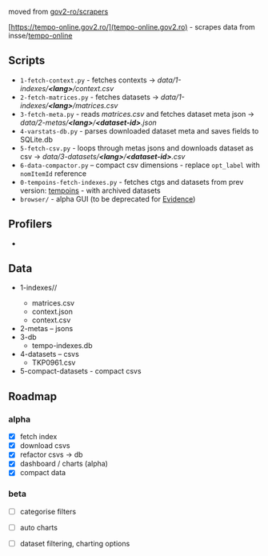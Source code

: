 
moved from [gov2-ro/scrapers](https://github.com/gov2-ro/scrapers/tree/main/ins-tempo-online) 


[https://tempo-online.gov2.ro/](tempo-online.gov2.ro) - scrapes data from insse/[tempo-online](http://statistici.insse.ro:8077/tempo-online)  


## Scripts

- `1-fetch-context.py` - fetches contexts &rarr; _data/1-indexes/**\<lang\>**/context.csv_ 
- `2-fetch-matrices.py` - fetches datasets &rarr; _data/1-indexes/**\<lang\>**/matrices.csv_
- `3-fetch-meta.py` - reads _matrices.csv_ and fetches dataset meta json &rarr; _data/2-metas/**\<lang\>**/**\<dataset-id\>**.json_
- `4-varstats-db.py` - parses downloaded dataset meta and saves fields to SQLite.db
- `5-fetch-csv.py` - loops through metas jsons and downloads dataset as csv &rarr; _data/3-datasets/**\<lang\>**/**\<dataset-id\>**.csv_
- `6-data-compactor.py` – compact csv dimensions - replace `opt_label` with `nomItemId` reference
- `0-tempoins-fetch-indexes.py` - fetches ctgs and datasets from prev version: [tempoins](http://statistici.insse.ro/tempoins/) - with archived datasets
- `browser/` - alpha GUI (to be deprecated for [Evidence](https://evidence.dev))

## Profilers
- 

## Data

- 1-indexes/<lang>/
    - matrices.csv
    - context.json
    - context.csv
- 2-metas – jsons
- 3-db
    - tempo-indexes.db
- 4-datasets – csvs 
    - TKP0961.csv
- 5-compact-datasets - compact csvs



## Roadmap 
### alpha
- [x] fetch index
- [x] download csvs
- [x] refactor csvs -> db
- [x] dashboard / charts (alpha)
- [x] compact data

### beta
- [ ] categorise filters
- [ ] auto charts
- [ ] dataset filtering, charting options


